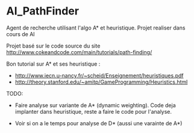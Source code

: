 ﻿AI_PathFinder
=============

Agent de recherche utilisant l'algo A* et heuristique. Projet realiser dans cours de AI

Projet basé sur le code source du site http://www.cokeandcode.com/main/tutorials/path-finding/

Bon tutorial sur A* et ses heuristique :
 - http://www.iecn.u-nancy.fr/~scheid/Enseignement/heuristiques.pdf
 - http://theory.stanford.edu/~amitp/GameProgramming/Heuristics.html

TODO: 

- Faire analyse sur variante de A* (dynamic weighting). Code deja implanter dans heuristique, reste a faire le code pour l'analyse.

- Voir si on a le temps pour analyse de D* (aussi une varainte de A*)
